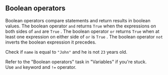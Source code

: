 ## Boolean operators

Boolean operators compare statements and return results in boolean values. The boolean operator `and` returns `True` when the expressions on both sides of `and` are `True` . The boolean operator `or` returns `True` when at least one expression on either side of `or` is `True` . The boolean operator `not` inverts the boolean expression it precedes.  
  
Check if `name` is equal to `"John"` and he is not `23` years old.  

<div class='hint'>Refer to the "Boolean operators" task in "Variables" if you're stuck.</div>

<div class='hint'>Use <code>and</code> keyword and <code>!=</code> operator.</div>
